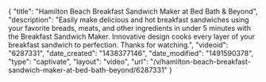 {
    "title": "Hamilton Beach Breakfast Sandwich Maker at Bed Bath & Beyond",
    "description": "Easily make delicious and hot breakfast sandwiches using your favorite breads, meats, and other ingredients in under 5 minutes with the Breakfast Sandwich Maker. Innovative design cooks every layer of your breakfast sandwich to perfection. Thanks for watching.",
    "videoid": "6287331",
    "date_created": "1438377146",
    "date_modified": "1491590378",
    "type": "captivate",
    "layout": "video",
    "url": "\/v\/hamilton-beach-breakfast-sandwich-maker-at-bed-bath-beyond\/6287331"
}